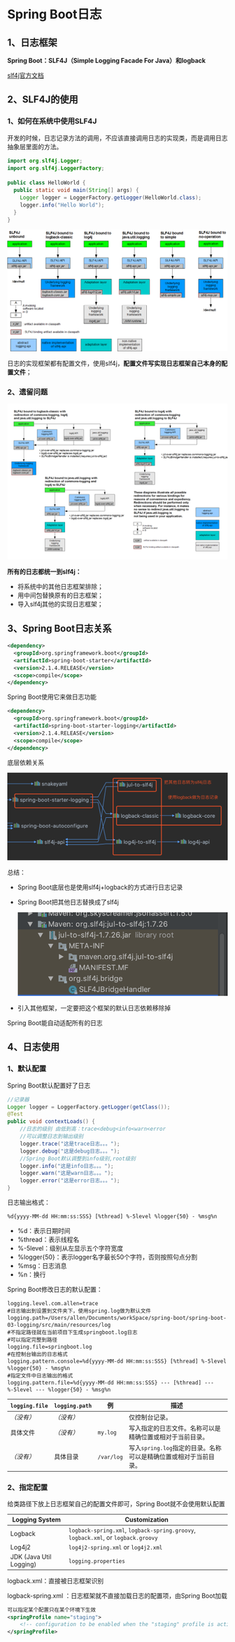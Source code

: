 # Spring Boot日志

## 1、日志框架

**Spring Boot：SLF4J（Simple Logging Facade For Java）和logback**

[slf4j官方文档](https://www.slf4j.org/manual.html)

## 2、SLF4J的使用

### 1、如何在系统中使用SLF4J

开发的时候，日志记录方法的调用，不应该直接调用日志的实现类，而是调用日志抽象层里面的方法。

```java
import org.slf4j.Logger;
import org.slf4j.LoggerFactory;

public class HelloWorld {
  public static void main(String[] args) {
    Logger logger = LoggerFactory.getLogger(HelloWorld.class);
    logger.info("Hello World");
  }
}
```

![jar包关系图](images/03.png)

日志的实现框架都有配置文件，使用slf4j，**配置文件写实现日志框架自己本身的配置文件**；

### 2、遗留问题

![统一日志记录 ](images/04.png)

**所有的日志都统一到slf4j：**

- 将系统中的其他日志框架排除；
- 用中间包替换原有的日志框架；
- 导入slf4j其他的实现日志框架；

## 3、Spring Boot日志关系

```xml
<dependency>
  <groupId>org.springframework.boot</groupId>
  <artifactId>spring-boot-starter</artifactId>
  <version>2.1.4.RELEASE</version>
  <scope>compile</scope>
</dependency>	
```

Spring Boot使用它来做日志功能

```xml
<dependency>
  <groupId>org.springframework.boot</groupId>
  <artifactId>spring-boot-starter-logging</artifactId>
  <version>2.1.4.RELEASE</version>
  <scope>compile</scope>
</dependency>
```

底层依赖关系

![底层依赖关系](images/05.png)

总结：

- Spring Boot底层也是使用slf4j+logback的方式进行日志记录

- Spring Boot把其他日志替换成了slf4j

	![替换](images/06.png)

- 引入其他框架，一定要把这个框架的默认日志依赖移除掉

Spring Boot能自动适配所有的日志

## 4、日志使用

### 1、默认配置

Spring Boot默认配置好了日志

```java
//记录器
Logger logger = LoggerFactory.getLogger(getClass());
@Test
public void contextLoads() {
    //日志的级别 由低到高：trace<debug<info<warn<error
    //可以调整日志到输出级别
    logger.trace("这是trace日志。。。");
    logger.debug("这是debug日志。。。");
    //Spring Boot默认调整到info级别,root级别
    logger.info("这是info日志。。。");
    logger.warn("这是warn日志。。。");
    logger.error("这是error日志。。。");
}
```

日志输出格式：

```xml
%d{yyyy-MM-dd HH:mm:ss:SSS} [%thread] %-5level %logger{50} - %msg%n
```

- %d：表示日期时间
- %thread：表示线程名
- %-5level：级别从左显示五个字符宽度
- %logger{50}：表示logger名字最长50个字符，否则按照句点分割
- %msg：日志消息
- %n：换行

Spring Boot修改日志的默认配置：

```properties
logging.level.com.allen=trace
#日志输出到设置到文件夹下，使用spring.log做为默认文件
logging.path=/Users/allen/Documents/workSpace/spring-boot/spring-boot-03-logging/src/main/resources/log
#不指定路径就在当前项目下生成springboot.log日志
#可以指定完整到路径
logging.file=springboot.log
#在控制台输出的日志格式
logging.pattern.console=%d{yyyy-MM-dd HH:mm:ss:SSS} [%thread] %-5level %logger{50} - %msg%n
#指定文件中日志输出的格式
logging.pattern.file=%d{yyyy-MM-dd HH:mm:ss:SSS} --- [%thread] --- %-5level --- %logger{50} - %msg%n
```

| `logging.file` | `logging.path` | 例         | 描述                                                         |
| -------------- | -------------- | ---------- | ------------------------------------------------------------ |
| *（没有）*     | *（没有）*     |            | 仅控制台记录。                                               |
| 具体文件       | *（没有）*     | `my.log`   | 写入指定的日志文件。名称可以是精确位置或相对于当前目录。     |
| *（没有）*     | 具体目录       | `/var/log` | 写入`spring.log`指定的目录。名称可以是精确位置或相对于当前目录。 |

### 2、指定配置

给类路径下放上日志框架自己的配置文件即可，Spring Boot就不会使用默认配置

| Logging System          | Customization                                                |
| ----------------------- | ------------------------------------------------------------ |
| Logback                 | `logback-spring.xml`, `logback-spring.groovy`, `logback.xml`, or `logback.groovy` |
| Log4j2                  | `log4j2-spring.xml` or `log4j2.xml`                          |
| JDK (Java Util Logging) | `logging.properties`                                         |

logback.xml：直接被日志框架识别

logback-spring.xml ：日志框架就不直接加载日志的配置项，由Spring Boot加载

```xml
可以指定某个配置只在某个环境下生效
<springProfile name="staging">
	<!-- configuration to be enabled when the "staging" profile is active -->
</springProfile>
```

